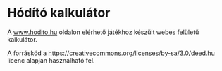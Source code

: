 Hódító kalkulátor
===

A www.hodito.hu oldalon elérhető játékhoz készült webes felületű kalkulátor.

A forráskód a https://creativecommons.org/licenses/by-sa/3.0/deed.hu licenc
alapján használható fel.
